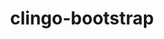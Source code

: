 ---
title: "clingo-bootstrap"
layout: cache
categories: [package, develop]
meta: {"versions": ["5.7.1", "spack"], "compilers": ["gcc@=13.2.0"], "oss": ["ubuntu24.04"], "platforms": ["linux"], "targets": ["x86_64_v3"], "stacks": ["bootstrap-x86_64-linux-gnu", "root"], "num_specs": 52, "num_specs_by_stack": {"root": 52, "bootstrap-x86_64-linux-gnu": 52}}
spec_details: [{"hash": "2fjizdj2jkb22sxv766ihpuy2qbgkatt", "compiler": "gcc@=13.2.0", "versions": ["5.7.1"], "os": "ubuntu24.04", "platform": "linux", "target": "x86_64_v3", "variants": ["build_system=cmake", "build_type=Release", "~docs", "generator=make", "+ipo", "+optimized", "patches=bc4a52e", "+python", "+static_libstdcpp"], "stacks": ["root", "bootstrap-x86_64-linux-gnu"], "size": "-", "tarball": "https://binaries.spack.io/develop/build_cache/linux-ubuntu24.04-x86_64_v3/gcc-13.2.0/clingo-bootstrap-5.7.1/linux-ubuntu24.04-x86_64_v3-gcc-13.2.0-clingo-bootstrap-5.7.1-2fjizdj2jkb22sxv766ihpuy2qbgkatt.spack"}, {"hash": "2rsxojkjuos7yw5yj2bcw7iiowy33iok", "compiler": "gcc@=13.2.0", "versions": ["5.7.1"], "os": "ubuntu24.04", "platform": "linux", "target": "x86_64_v3", "variants": ["build_system=cmake", "build_type=Release", "~docs", "generator=make", "+ipo", "+optimized", "patches=bc4a52e", "+python", "+static_libstdcpp"], "stacks": ["root", "bootstrap-x86_64-linux-gnu"], "size": "-", "tarball": "https://binaries.spack.io/develop/build_cache/linux-ubuntu24.04-x86_64_v3/gcc-13.2.0/clingo-bootstrap-5.7.1/linux-ubuntu24.04-x86_64_v3-gcc-13.2.0-clingo-bootstrap-5.7.1-2rsxojkjuos7yw5yj2bcw7iiowy33iok.spack"}, {"hash": "32o2vmxn44d5hkdc3tseswgkxhlbor5s", "compiler": "gcc@=13.2.0", "versions": ["5.7.1"], "os": "ubuntu24.04", "platform": "linux", "target": "x86_64_v3", "variants": ["build_system=cmake", "build_type=Release", "~docs", "generator=make", "+ipo", "+optimized", "patches=bc4a52e", "+python", "+static_libstdcpp"], "stacks": ["root", "bootstrap-x86_64-linux-gnu"], "size": "-", "tarball": "https://binaries.spack.io/develop/build_cache/linux-ubuntu24.04-x86_64_v3/gcc-13.2.0/clingo-bootstrap-5.7.1/linux-ubuntu24.04-x86_64_v3-gcc-13.2.0-clingo-bootstrap-5.7.1-32o2vmxn44d5hkdc3tseswgkxhlbor5s.spack"}, {"hash": "5rmz65ph7hufusuwnsweeslokr4t73c7", "compiler": "gcc@=13.2.0", "versions": ["5.7.1"], "os": "ubuntu24.04", "platform": "linux", "target": "x86_64_v3", "variants": ["build_system=cmake", "build_type=Release", "~docs", "generator=make", "+ipo", "+optimized", "patches=bc4a52e", "+python", "+static_libstdcpp"], "stacks": ["root", "bootstrap-x86_64-linux-gnu"], "size": "-", "tarball": "https://binaries.spack.io/develop/build_cache/linux-ubuntu24.04-x86_64_v3/gcc-13.2.0/clingo-bootstrap-5.7.1/linux-ubuntu24.04-x86_64_v3-gcc-13.2.0-clingo-bootstrap-5.7.1-5rmz65ph7hufusuwnsweeslokr4t73c7.spack"}, {"hash": "5so5ohtewalm5lxpi524ydjardqipabx", "compiler": "gcc@=13.2.0", "versions": ["5.7.1"], "os": "ubuntu24.04", "platform": "linux", "target": "x86_64_v3", "variants": ["build_system=cmake", "build_type=Release", "~docs", "generator=make", "+ipo", "+optimized", "patches=bc4a52e", "+python", "+static_libstdcpp"], "stacks": ["root", "bootstrap-x86_64-linux-gnu"], "size": "-", "tarball": "https://binaries.spack.io/develop/build_cache/linux-ubuntu24.04-x86_64_v3/gcc-13.2.0/clingo-bootstrap-5.7.1/linux-ubuntu24.04-x86_64_v3-gcc-13.2.0-clingo-bootstrap-5.7.1-5so5ohtewalm5lxpi524ydjardqipabx.spack"}, {"hash": "5yimu4nh4twqczfzx7dcs2u4vjndy4vh", "compiler": "gcc@=13.2.0", "versions": ["5.7.1"], "os": "ubuntu24.04", "platform": "linux", "target": "x86_64_v3", "variants": ["build_system=cmake", "build_type=Release", "~docs", "generator=make", "+ipo", "+optimized", "patches=bc4a52e", "+python", "+static_libstdcpp"], "stacks": ["root", "bootstrap-x86_64-linux-gnu"], "size": "-", "tarball": "https://binaries.spack.io/develop/build_cache/linux-ubuntu24.04-x86_64_v3/gcc-13.2.0/clingo-bootstrap-5.7.1/linux-ubuntu24.04-x86_64_v3-gcc-13.2.0-clingo-bootstrap-5.7.1-5yimu4nh4twqczfzx7dcs2u4vjndy4vh.spack"}, {"hash": "7qixzstwwovtmq6hmurufjftgrdr42ix", "compiler": "gcc@=13.2.0", "versions": ["5.7.1"], "os": "ubuntu24.04", "platform": "linux", "target": "x86_64_v3", "variants": ["build_system=cmake", "build_type=Release", "~docs", "generator=make", "+ipo", "+optimized", "patches=bc4a52e", "+python", "+static_libstdcpp"], "stacks": ["root", "bootstrap-x86_64-linux-gnu"], "size": "-", "tarball": "https://binaries.spack.io/develop/build_cache/linux-ubuntu24.04-x86_64_v3/gcc-13.2.0/clingo-bootstrap-5.7.1/linux-ubuntu24.04-x86_64_v3-gcc-13.2.0-clingo-bootstrap-5.7.1-7qixzstwwovtmq6hmurufjftgrdr42ix.spack"}, {"hash": "ebhuheaker3ngrzbjh4vh35fwzf7w7xu", "compiler": "gcc@=13.2.0", "versions": ["5.7.1"], "os": "ubuntu24.04", "platform": "linux", "target": "x86_64_v3", "variants": ["build_system=cmake", "build_type=Release", "~docs", "generator=make", "+ipo", "+optimized", "patches=bc4a52e", "+python", "+static_libstdcpp"], "stacks": ["root", "bootstrap-x86_64-linux-gnu"], "size": "-", "tarball": "https://binaries.spack.io/develop/build_cache/linux-ubuntu24.04-x86_64_v3/gcc-13.2.0/clingo-bootstrap-5.7.1/linux-ubuntu24.04-x86_64_v3-gcc-13.2.0-clingo-bootstrap-5.7.1-ebhuheaker3ngrzbjh4vh35fwzf7w7xu.spack"}, {"hash": "f2t6mbsv7k5veq3wsyq3agzzvnnxolc6", "compiler": "gcc@=13.2.0", "versions": ["5.7.1"], "os": "ubuntu24.04", "platform": "linux", "target": "x86_64_v3", "variants": ["build_system=cmake", "build_type=Release", "~docs", "generator=make", "+ipo", "+optimized", "patches=bc4a52e", "+python", "+static_libstdcpp"], "stacks": ["root", "bootstrap-x86_64-linux-gnu"], "size": "-", "tarball": "https://binaries.spack.io/develop/build_cache/linux-ubuntu24.04-x86_64_v3/gcc-13.2.0/clingo-bootstrap-5.7.1/linux-ubuntu24.04-x86_64_v3-gcc-13.2.0-clingo-bootstrap-5.7.1-f2t6mbsv7k5veq3wsyq3agzzvnnxolc6.spack"}, {"hash": "j6paolc736flthemwvxegh5loow2d75h", "compiler": "gcc@=13.2.0", "versions": ["5.7.1"], "os": "ubuntu24.04", "platform": "linux", "target": "x86_64_v3", "variants": ["build_system=cmake", "build_type=Release", "~docs", "generator=make", "+ipo", "+optimized", "patches=bc4a52e", "+python", "+static_libstdcpp"], "stacks": ["root", "bootstrap-x86_64-linux-gnu"], "size": "-", "tarball": "https://binaries.spack.io/develop/build_cache/linux-ubuntu24.04-x86_64_v3/gcc-13.2.0/clingo-bootstrap-5.7.1/linux-ubuntu24.04-x86_64_v3-gcc-13.2.0-clingo-bootstrap-5.7.1-j6paolc736flthemwvxegh5loow2d75h.spack"}, {"hash": "kxppgdj7yz3cydutfx5tslsloufd5it6", "compiler": "gcc@=13.2.0", "versions": ["5.7.1"], "os": "ubuntu24.04", "platform": "linux", "target": "x86_64_v3", "variants": ["build_system=cmake", "build_type=Release", "~docs", "generator=make", "+ipo", "+optimized", "patches=bc4a52e", "+python", "+static_libstdcpp"], "stacks": ["root", "bootstrap-x86_64-linux-gnu"], "size": "-", "tarball": "https://binaries.spack.io/develop/build_cache/linux-ubuntu24.04-x86_64_v3/gcc-13.2.0/clingo-bootstrap-5.7.1/linux-ubuntu24.04-x86_64_v3-gcc-13.2.0-clingo-bootstrap-5.7.1-kxppgdj7yz3cydutfx5tslsloufd5it6.spack"}, {"hash": "lcfstnbdopcbztjhokzluw6zycir4rrh", "compiler": "gcc@=13.2.0", "versions": ["5.7.1"], "os": "ubuntu24.04", "platform": "linux", "target": "x86_64_v3", "variants": ["build_system=cmake", "build_type=Release", "~docs", "generator=make", "+ipo", "+optimized", "patches=bc4a52e", "+python", "+static_libstdcpp"], "stacks": ["root", "bootstrap-x86_64-linux-gnu"], "size": "-", "tarball": "https://binaries.spack.io/develop/build_cache/linux-ubuntu24.04-x86_64_v3/gcc-13.2.0/clingo-bootstrap-5.7.1/linux-ubuntu24.04-x86_64_v3-gcc-13.2.0-clingo-bootstrap-5.7.1-lcfstnbdopcbztjhokzluw6zycir4rrh.spack"}, {"hash": "luwyppr3hxr3r32aw6feddbtjgxgbpft", "compiler": "gcc@=13.2.0", "versions": ["5.7.1"], "os": "ubuntu24.04", "platform": "linux", "target": "x86_64_v3", "variants": ["build_system=cmake", "build_type=Release", "~docs", "generator=make", "+ipo", "+optimized", "patches=bc4a52e", "+python", "+static_libstdcpp"], "stacks": ["root", "bootstrap-x86_64-linux-gnu"], "size": "-", "tarball": "https://binaries.spack.io/develop/build_cache/linux-ubuntu24.04-x86_64_v3/gcc-13.2.0/clingo-bootstrap-5.7.1/linux-ubuntu24.04-x86_64_v3-gcc-13.2.0-clingo-bootstrap-5.7.1-luwyppr3hxr3r32aw6feddbtjgxgbpft.spack"}, {"hash": "naelf36wqefcnl2e6g5me24vgt5qjeti", "compiler": "gcc@=13.2.0", "versions": ["5.7.1"], "os": "ubuntu24.04", "platform": "linux", "target": "x86_64_v3", "variants": ["build_system=cmake", "build_type=Release", "~docs", "generator=make", "+ipo", "+optimized", "patches=bc4a52e", "+python", "+static_libstdcpp"], "stacks": ["root", "bootstrap-x86_64-linux-gnu"], "size": "-", "tarball": "https://binaries.spack.io/develop/build_cache/linux-ubuntu24.04-x86_64_v3/gcc-13.2.0/clingo-bootstrap-5.7.1/linux-ubuntu24.04-x86_64_v3-gcc-13.2.0-clingo-bootstrap-5.7.1-naelf36wqefcnl2e6g5me24vgt5qjeti.spack"}, {"hash": "omg5mi6wpi6t4y4d235iiqunpehl4oov", "compiler": "gcc@=13.2.0", "versions": ["5.7.1"], "os": "ubuntu24.04", "platform": "linux", "target": "x86_64_v3", "variants": ["build_system=cmake", "build_type=Release", "~docs", "generator=make", "+ipo", "+optimized", "patches=bc4a52e", "+python", "+static_libstdcpp"], "stacks": ["root", "bootstrap-x86_64-linux-gnu"], "size": "-", "tarball": "https://binaries.spack.io/develop/build_cache/linux-ubuntu24.04-x86_64_v3/gcc-13.2.0/clingo-bootstrap-5.7.1/linux-ubuntu24.04-x86_64_v3-gcc-13.2.0-clingo-bootstrap-5.7.1-omg5mi6wpi6t4y4d235iiqunpehl4oov.spack"}, {"hash": "on5nb6dhazzayiy7cx7wt5loko27lmxb", "compiler": "gcc@=13.2.0", "versions": ["5.7.1"], "os": "ubuntu24.04", "platform": "linux", "target": "x86_64_v3", "variants": ["build_system=cmake", "build_type=Release", "~docs", "generator=make", "+ipo", "+optimized", "patches=bc4a52e", "+python", "+static_libstdcpp"], "stacks": ["root", "bootstrap-x86_64-linux-gnu"], "size": "-", "tarball": "https://binaries.spack.io/develop/build_cache/linux-ubuntu24.04-x86_64_v3/gcc-13.2.0/clingo-bootstrap-5.7.1/linux-ubuntu24.04-x86_64_v3-gcc-13.2.0-clingo-bootstrap-5.7.1-on5nb6dhazzayiy7cx7wt5loko27lmxb.spack"}, {"hash": "rcbwuk7nnjhwsh7zhoxku27kpqmsduid", "compiler": "gcc@=13.2.0", "versions": ["5.7.1"], "os": "ubuntu24.04", "platform": "linux", "target": "x86_64_v3", "variants": ["build_system=cmake", "build_type=Release", "~docs", "generator=make", "+ipo", "+optimized", "patches=bc4a52e", "+python", "+static_libstdcpp"], "stacks": ["root", "bootstrap-x86_64-linux-gnu"], "size": "-", "tarball": "https://binaries.spack.io/develop/build_cache/linux-ubuntu24.04-x86_64_v3/gcc-13.2.0/clingo-bootstrap-5.7.1/linux-ubuntu24.04-x86_64_v3-gcc-13.2.0-clingo-bootstrap-5.7.1-rcbwuk7nnjhwsh7zhoxku27kpqmsduid.spack"}, {"hash": "rzp6gr2vace23a7suh3lbkupw7nnacv3", "compiler": "gcc@=13.2.0", "versions": ["5.7.1"], "os": "ubuntu24.04", "platform": "linux", "target": "x86_64_v3", "variants": ["build_system=cmake", "build_type=Release", "~docs", "generator=make", "+ipo", "+optimized", "patches=bc4a52e", "+python", "+static_libstdcpp"], "stacks": ["root", "bootstrap-x86_64-linux-gnu"], "size": "-", "tarball": "https://binaries.spack.io/develop/build_cache/linux-ubuntu24.04-x86_64_v3/gcc-13.2.0/clingo-bootstrap-5.7.1/linux-ubuntu24.04-x86_64_v3-gcc-13.2.0-clingo-bootstrap-5.7.1-rzp6gr2vace23a7suh3lbkupw7nnacv3.spack"}, {"hash": "s4eiozcpkszicmvuzalga6ggyzt2tzno", "compiler": "gcc@=13.2.0", "versions": ["5.7.1"], "os": "ubuntu24.04", "platform": "linux", "target": "x86_64_v3", "variants": ["build_system=cmake", "build_type=Release", "~docs", "generator=make", "+ipo", "+optimized", "patches=bc4a52e", "+python", "+static_libstdcpp"], "stacks": ["root", "bootstrap-x86_64-linux-gnu"], "size": "-", "tarball": "https://binaries.spack.io/develop/build_cache/linux-ubuntu24.04-x86_64_v3/gcc-13.2.0/clingo-bootstrap-5.7.1/linux-ubuntu24.04-x86_64_v3-gcc-13.2.0-clingo-bootstrap-5.7.1-s4eiozcpkszicmvuzalga6ggyzt2tzno.spack"}, {"hash": "tffx4fyskqsxv4ynq7rqejw773hxxhtx", "compiler": "gcc@=13.2.0", "versions": ["5.7.1"], "os": "ubuntu24.04", "platform": "linux", "target": "x86_64_v3", "variants": ["build_system=cmake", "build_type=Release", "~docs", "generator=make", "+ipo", "+optimized", "patches=bc4a52e", "+python", "+static_libstdcpp"], "stacks": ["root", "bootstrap-x86_64-linux-gnu"], "size": "-", "tarball": "https://binaries.spack.io/develop/build_cache/linux-ubuntu24.04-x86_64_v3/gcc-13.2.0/clingo-bootstrap-5.7.1/linux-ubuntu24.04-x86_64_v3-gcc-13.2.0-clingo-bootstrap-5.7.1-tffx4fyskqsxv4ynq7rqejw773hxxhtx.spack"}, {"hash": "tqw7kk4cyxm4jj3zw6epd32e25hxgbvv", "compiler": "gcc@=13.2.0", "versions": ["5.7.1"], "os": "ubuntu24.04", "platform": "linux", "target": "x86_64_v3", "variants": ["build_system=cmake", "build_type=Release", "~docs", "generator=make", "+ipo", "+optimized", "patches=bc4a52e", "+python", "+static_libstdcpp"], "stacks": ["root", "bootstrap-x86_64-linux-gnu"], "size": "-", "tarball": "https://binaries.spack.io/develop/build_cache/linux-ubuntu24.04-x86_64_v3/gcc-13.2.0/clingo-bootstrap-5.7.1/linux-ubuntu24.04-x86_64_v3-gcc-13.2.0-clingo-bootstrap-5.7.1-tqw7kk4cyxm4jj3zw6epd32e25hxgbvv.spack"}, {"hash": "trhulc2gjm43csz6sff6wpbe4kuhdjjw", "compiler": "gcc@=13.2.0", "versions": ["5.7.1"], "os": "ubuntu24.04", "platform": "linux", "target": "x86_64_v3", "variants": ["build_system=cmake", "build_type=Release", "~docs", "generator=make", "+ipo", "+optimized", "patches=bc4a52e", "+python", "+static_libstdcpp"], "stacks": ["root", "bootstrap-x86_64-linux-gnu"], "size": "-", "tarball": "https://binaries.spack.io/develop/build_cache/linux-ubuntu24.04-x86_64_v3/gcc-13.2.0/clingo-bootstrap-5.7.1/linux-ubuntu24.04-x86_64_v3-gcc-13.2.0-clingo-bootstrap-5.7.1-trhulc2gjm43csz6sff6wpbe4kuhdjjw.spack"}, {"hash": "yeoiadduffem7h6e5st22ynkiallwagd", "compiler": "gcc@=13.2.0", "versions": ["5.7.1"], "os": "ubuntu24.04", "platform": "linux", "target": "x86_64_v3", "variants": ["build_system=cmake", "build_type=Release", "~docs", "generator=make", "+ipo", "+optimized", "patches=bc4a52e", "+python", "+static_libstdcpp"], "stacks": ["root", "bootstrap-x86_64-linux-gnu"], "size": "-", "tarball": "https://binaries.spack.io/develop/build_cache/linux-ubuntu24.04-x86_64_v3/gcc-13.2.0/clingo-bootstrap-5.7.1/linux-ubuntu24.04-x86_64_v3-gcc-13.2.0-clingo-bootstrap-5.7.1-yeoiadduffem7h6e5st22ynkiallwagd.spack"}, {"hash": "ytzyadhf43pv3dmy4t2yc3n335d5rnal", "compiler": "gcc@=13.2.0", "versions": ["5.7.1"], "os": "ubuntu24.04", "platform": "linux", "target": "x86_64_v3", "variants": ["build_system=cmake", "build_type=Release", "~docs", "generator=make", "+ipo", "+optimized", "patches=bc4a52e", "+python", "+static_libstdcpp"], "stacks": ["root", "bootstrap-x86_64-linux-gnu"], "size": "-", "tarball": "https://binaries.spack.io/develop/build_cache/linux-ubuntu24.04-x86_64_v3/gcc-13.2.0/clingo-bootstrap-5.7.1/linux-ubuntu24.04-x86_64_v3-gcc-13.2.0-clingo-bootstrap-5.7.1-ytzyadhf43pv3dmy4t2yc3n335d5rnal.spack"}, {"hash": "zdhiasc3qmlcfr26n2bgvg6txgrwdhtn", "compiler": "gcc@=13.2.0", "versions": ["5.7.1"], "os": "ubuntu24.04", "platform": "linux", "target": "x86_64_v3", "variants": ["build_system=cmake", "build_type=Release", "~docs", "generator=make", "+ipo", "+optimized", "patches=bc4a52e", "+python", "+static_libstdcpp"], "stacks": ["root", "bootstrap-x86_64-linux-gnu"], "size": "-", "tarball": "https://binaries.spack.io/develop/build_cache/linux-ubuntu24.04-x86_64_v3/gcc-13.2.0/clingo-bootstrap-5.7.1/linux-ubuntu24.04-x86_64_v3-gcc-13.2.0-clingo-bootstrap-5.7.1-zdhiasc3qmlcfr26n2bgvg6txgrwdhtn.spack"}, {"hash": "zrpsvkbf7l4nwt2opurw3hkvqnaqb7nv", "compiler": "gcc@=13.2.0", "versions": ["5.7.1"], "os": "ubuntu24.04", "platform": "linux", "target": "x86_64_v3", "variants": ["build_system=cmake", "build_type=Release", "~docs", "generator=make", "+ipo", "+optimized", "patches=bc4a52e", "+python", "+static_libstdcpp"], "stacks": ["root", "bootstrap-x86_64-linux-gnu"], "size": "-", "tarball": "https://binaries.spack.io/develop/build_cache/linux-ubuntu24.04-x86_64_v3/gcc-13.2.0/clingo-bootstrap-5.7.1/linux-ubuntu24.04-x86_64_v3-gcc-13.2.0-clingo-bootstrap-5.7.1-zrpsvkbf7l4nwt2opurw3hkvqnaqb7nv.spack"}, {"hash": "2q2oywrorav5p4ay2cio3onrwwfh4bpu", "compiler": "gcc@=13.2.0", "versions": ["spack"], "os": "ubuntu24.04", "platform": "linux", "target": "x86_64_v3", "variants": ["build_system=cmake", "build_type=Release", "~docs", "generator=make", "+ipo", "+optimized", "patches=bebb819,ec99431", "+python", "+static_libstdcpp"], "stacks": ["root", "bootstrap-x86_64-linux-gnu"], "size": "-", "tarball": "https://binaries.spack.io/develop/build_cache/linux-ubuntu24.04-x86_64_v3/gcc-13.2.0/clingo-bootstrap-spack/linux-ubuntu24.04-x86_64_v3-gcc-13.2.0-clingo-bootstrap-spack-2q2oywrorav5p4ay2cio3onrwwfh4bpu.spack"}, {"hash": "3tm7su3ibfiyfo4qoldbull3hv4e66md", "compiler": "gcc@=13.2.0", "versions": ["spack"], "os": "ubuntu24.04", "platform": "linux", "target": "x86_64_v3", "variants": ["build_system=cmake", "build_type=Release", "~docs", "generator=make", "+ipo", "+optimized", "patches=bebb819,ec99431", "+python", "+static_libstdcpp"], "stacks": ["root", "bootstrap-x86_64-linux-gnu"], "size": "-", "tarball": "https://binaries.spack.io/develop/build_cache/linux-ubuntu24.04-x86_64_v3/gcc-13.2.0/clingo-bootstrap-spack/linux-ubuntu24.04-x86_64_v3-gcc-13.2.0-clingo-bootstrap-spack-3tm7su3ibfiyfo4qoldbull3hv4e66md.spack"}, {"hash": "44xkeuar6c4awykgoxk36aikfb3sst33", "compiler": "gcc@=13.2.0", "versions": ["spack"], "os": "ubuntu24.04", "platform": "linux", "target": "x86_64_v3", "variants": ["build_system=cmake", "build_type=Release", "~docs", "generator=make", "+ipo", "+optimized", "patches=bebb819,ec99431", "+python", "+static_libstdcpp"], "stacks": ["root", "bootstrap-x86_64-linux-gnu"], "size": "-", "tarball": "https://binaries.spack.io/develop/build_cache/linux-ubuntu24.04-x86_64_v3/gcc-13.2.0/clingo-bootstrap-spack/linux-ubuntu24.04-x86_64_v3-gcc-13.2.0-clingo-bootstrap-spack-44xkeuar6c4awykgoxk36aikfb3sst33.spack"}, {"hash": "4ugp6mndplqo42tezk23fptap7iuf7hh", "compiler": "gcc@=13.2.0", "versions": ["spack"], "os": "ubuntu24.04", "platform": "linux", "target": "x86_64_v3", "variants": ["build_system=cmake", "build_type=Release", "~docs", "generator=make", "+ipo", "+optimized", "patches=bebb819,ec99431", "+python", "+static_libstdcpp"], "stacks": ["root", "bootstrap-x86_64-linux-gnu"], "size": "-", "tarball": "https://binaries.spack.io/develop/build_cache/linux-ubuntu24.04-x86_64_v3/gcc-13.2.0/clingo-bootstrap-spack/linux-ubuntu24.04-x86_64_v3-gcc-13.2.0-clingo-bootstrap-spack-4ugp6mndplqo42tezk23fptap7iuf7hh.spack"}, {"hash": "5zwfiah73yqxxyxxxswfc4wve3lbl6sf", "compiler": "gcc@=13.2.0", "versions": ["spack"], "os": "ubuntu24.04", "platform": "linux", "target": "x86_64_v3", "variants": ["build_system=cmake", "build_type=Release", "~docs", "generator=make", "+ipo", "+optimized", "patches=bebb819,ec99431", "+python", "+static_libstdcpp"], "stacks": ["root", "bootstrap-x86_64-linux-gnu"], "size": "-", "tarball": "https://binaries.spack.io/develop/build_cache/linux-ubuntu24.04-x86_64_v3/gcc-13.2.0/clingo-bootstrap-spack/linux-ubuntu24.04-x86_64_v3-gcc-13.2.0-clingo-bootstrap-spack-5zwfiah73yqxxyxxxswfc4wve3lbl6sf.spack"}, {"hash": "6u6xorfqiypicdhy36nf4dnimu4p2ikk", "compiler": "gcc@=13.2.0", "versions": ["spack"], "os": "ubuntu24.04", "platform": "linux", "target": "x86_64_v3", "variants": ["build_system=cmake", "build_type=Release", "~docs", "generator=make", "+ipo", "+optimized", "patches=bebb819,ec99431", "+python", "+static_libstdcpp"], "stacks": ["root", "bootstrap-x86_64-linux-gnu"], "size": "-", "tarball": "https://binaries.spack.io/develop/build_cache/linux-ubuntu24.04-x86_64_v3/gcc-13.2.0/clingo-bootstrap-spack/linux-ubuntu24.04-x86_64_v3-gcc-13.2.0-clingo-bootstrap-spack-6u6xorfqiypicdhy36nf4dnimu4p2ikk.spack"}, {"hash": "7jnmp2gxvjzd2x27idthk3zv2rf2ezyt", "compiler": "gcc@=13.2.0", "versions": ["spack"], "os": "ubuntu24.04", "platform": "linux", "target": "x86_64_v3", "variants": ["build_system=cmake", "build_type=Release", "~docs", "generator=make", "+ipo", "+optimized", "patches=bebb819,ec99431", "+python", "+static_libstdcpp"], "stacks": ["root", "bootstrap-x86_64-linux-gnu"], "size": "-", "tarball": "https://binaries.spack.io/develop/build_cache/linux-ubuntu24.04-x86_64_v3/gcc-13.2.0/clingo-bootstrap-spack/linux-ubuntu24.04-x86_64_v3-gcc-13.2.0-clingo-bootstrap-spack-7jnmp2gxvjzd2x27idthk3zv2rf2ezyt.spack"}, {"hash": "a65a3rz2jihov6hjcjaomx666ppfbsdo", "compiler": "gcc@=13.2.0", "versions": ["spack"], "os": "ubuntu24.04", "platform": "linux", "target": "x86_64_v3", "variants": ["build_system=cmake", "build_type=Release", "~docs", "generator=make", "+ipo", "+optimized", "patches=bebb819,ec99431", "+python", "+static_libstdcpp"], "stacks": ["root", "bootstrap-x86_64-linux-gnu"], "size": "-", "tarball": "https://binaries.spack.io/develop/build_cache/linux-ubuntu24.04-x86_64_v3/gcc-13.2.0/clingo-bootstrap-spack/linux-ubuntu24.04-x86_64_v3-gcc-13.2.0-clingo-bootstrap-spack-a65a3rz2jihov6hjcjaomx666ppfbsdo.spack"}, {"hash": "ax6b6ca7oeedl4wiquk5nwk6auo5h25v", "compiler": "gcc@=13.2.0", "versions": ["spack"], "os": "ubuntu24.04", "platform": "linux", "target": "x86_64_v3", "variants": ["build_system=cmake", "build_type=Release", "~docs", "generator=make", "+ipo", "+optimized", "patches=bebb819,ec99431", "+python", "+static_libstdcpp"], "stacks": ["root", "bootstrap-x86_64-linux-gnu"], "size": "-", "tarball": "https://binaries.spack.io/develop/build_cache/linux-ubuntu24.04-x86_64_v3/gcc-13.2.0/clingo-bootstrap-spack/linux-ubuntu24.04-x86_64_v3-gcc-13.2.0-clingo-bootstrap-spack-ax6b6ca7oeedl4wiquk5nwk6auo5h25v.spack"}, {"hash": "axear3yhmlawzisvosrrspcucx2zlwzw", "compiler": "gcc@=13.2.0", "versions": ["spack"], "os": "ubuntu24.04", "platform": "linux", "target": "x86_64_v3", "variants": ["build_system=cmake", "build_type=Release", "~docs", "generator=make", "+ipo", "+optimized", "patches=bebb819,ec99431", "+python", "+static_libstdcpp"], "stacks": ["root", "bootstrap-x86_64-linux-gnu"], "size": "-", "tarball": "https://binaries.spack.io/develop/build_cache/linux-ubuntu24.04-x86_64_v3/gcc-13.2.0/clingo-bootstrap-spack/linux-ubuntu24.04-x86_64_v3-gcc-13.2.0-clingo-bootstrap-spack-axear3yhmlawzisvosrrspcucx2zlwzw.spack"}, {"hash": "b4ddmwq35jgmaarpyndqj2uvqchzww5g", "compiler": "gcc@=13.2.0", "versions": ["spack"], "os": "ubuntu24.04", "platform": "linux", "target": "x86_64_v3", "variants": ["build_system=cmake", "build_type=Release", "~docs", "generator=make", "+ipo", "+optimized", "patches=bebb819,ec99431", "+python", "+static_libstdcpp"], "stacks": ["root", "bootstrap-x86_64-linux-gnu"], "size": "-", "tarball": "https://binaries.spack.io/develop/build_cache/linux-ubuntu24.04-x86_64_v3/gcc-13.2.0/clingo-bootstrap-spack/linux-ubuntu24.04-x86_64_v3-gcc-13.2.0-clingo-bootstrap-spack-b4ddmwq35jgmaarpyndqj2uvqchzww5g.spack"}, {"hash": "fblexln6dben5wz2dqpwxus4ln2sfyyc", "compiler": "gcc@=13.2.0", "versions": ["spack"], "os": "ubuntu24.04", "platform": "linux", "target": "x86_64_v3", "variants": ["build_system=cmake", "build_type=Release", "~docs", "generator=make", "+ipo", "+optimized", "patches=bebb819,ec99431", "+python", "+static_libstdcpp"], "stacks": ["root", "bootstrap-x86_64-linux-gnu"], "size": "-", "tarball": "https://binaries.spack.io/develop/build_cache/linux-ubuntu24.04-x86_64_v3/gcc-13.2.0/clingo-bootstrap-spack/linux-ubuntu24.04-x86_64_v3-gcc-13.2.0-clingo-bootstrap-spack-fblexln6dben5wz2dqpwxus4ln2sfyyc.spack"}, {"hash": "gl6j5bbtpdc5bbllc2676okgfrowloyz", "compiler": "gcc@=13.2.0", "versions": ["spack"], "os": "ubuntu24.04", "platform": "linux", "target": "x86_64_v3", "variants": ["build_system=cmake", "build_type=Release", "~docs", "generator=make", "+ipo", "+optimized", "patches=bebb819,ec99431", "+python", "+static_libstdcpp"], "stacks": ["root", "bootstrap-x86_64-linux-gnu"], "size": "-", "tarball": "https://binaries.spack.io/develop/build_cache/linux-ubuntu24.04-x86_64_v3/gcc-13.2.0/clingo-bootstrap-spack/linux-ubuntu24.04-x86_64_v3-gcc-13.2.0-clingo-bootstrap-spack-gl6j5bbtpdc5bbllc2676okgfrowloyz.spack"}, {"hash": "jmrw4hthrcil3f2nwbtrblxpizxgshz7", "compiler": "gcc@=13.2.0", "versions": ["spack"], "os": "ubuntu24.04", "platform": "linux", "target": "x86_64_v3", "variants": ["build_system=cmake", "build_type=Release", "~docs", "generator=make", "+ipo", "+optimized", "patches=bebb819,ec99431", "+python", "+static_libstdcpp"], "stacks": ["root", "bootstrap-x86_64-linux-gnu"], "size": "-", "tarball": "https://binaries.spack.io/develop/build_cache/linux-ubuntu24.04-x86_64_v3/gcc-13.2.0/clingo-bootstrap-spack/linux-ubuntu24.04-x86_64_v3-gcc-13.2.0-clingo-bootstrap-spack-jmrw4hthrcil3f2nwbtrblxpizxgshz7.spack"}, {"hash": "l7ru2km5pdstv5wqirkwkq47vgkgdtdn", "compiler": "gcc@=13.2.0", "versions": ["spack"], "os": "ubuntu24.04", "platform": "linux", "target": "x86_64_v3", "variants": ["build_system=cmake", "build_type=Release", "~docs", "generator=make", "+ipo", "+optimized", "patches=bebb819,ec99431", "+python", "+static_libstdcpp"], "stacks": ["root", "bootstrap-x86_64-linux-gnu"], "size": "-", "tarball": "https://binaries.spack.io/develop/build_cache/linux-ubuntu24.04-x86_64_v3/gcc-13.2.0/clingo-bootstrap-spack/linux-ubuntu24.04-x86_64_v3-gcc-13.2.0-clingo-bootstrap-spack-l7ru2km5pdstv5wqirkwkq47vgkgdtdn.spack"}, {"hash": "nd2z7jgqh4vbb4aofp3wxj3qjy6emctb", "compiler": "gcc@=13.2.0", "versions": ["spack"], "os": "ubuntu24.04", "platform": "linux", "target": "x86_64_v3", "variants": ["build_system=cmake", "build_type=Release", "~docs", "generator=make", "+ipo", "+optimized", "patches=bebb819,ec99431", "+python", "+static_libstdcpp"], "stacks": ["root", "bootstrap-x86_64-linux-gnu"], "size": "-", "tarball": "https://binaries.spack.io/develop/build_cache/linux-ubuntu24.04-x86_64_v3/gcc-13.2.0/clingo-bootstrap-spack/linux-ubuntu24.04-x86_64_v3-gcc-13.2.0-clingo-bootstrap-spack-nd2z7jgqh4vbb4aofp3wxj3qjy6emctb.spack"}, {"hash": "nrbx5qpdv5se6wk2m77qib5nv6q27l6d", "compiler": "gcc@=13.2.0", "versions": ["spack"], "os": "ubuntu24.04", "platform": "linux", "target": "x86_64_v3", "variants": ["build_system=cmake", "build_type=Release", "~docs", "generator=make", "+ipo", "+optimized", "patches=bebb819,ec99431", "+python", "+static_libstdcpp"], "stacks": ["root", "bootstrap-x86_64-linux-gnu"], "size": "-", "tarball": "https://binaries.spack.io/develop/build_cache/linux-ubuntu24.04-x86_64_v3/gcc-13.2.0/clingo-bootstrap-spack/linux-ubuntu24.04-x86_64_v3-gcc-13.2.0-clingo-bootstrap-spack-nrbx5qpdv5se6wk2m77qib5nv6q27l6d.spack"}, {"hash": "oa2cengk4wpu52gb4tamdinx753getoe", "compiler": "gcc@=13.2.0", "versions": ["spack"], "os": "ubuntu24.04", "platform": "linux", "target": "x86_64_v3", "variants": ["build_system=cmake", "build_type=Release", "~docs", "generator=make", "+ipo", "+optimized", "patches=bebb819,ec99431", "+python", "+static_libstdcpp"], "stacks": ["root", "bootstrap-x86_64-linux-gnu"], "size": "-", "tarball": "https://binaries.spack.io/develop/build_cache/linux-ubuntu24.04-x86_64_v3/gcc-13.2.0/clingo-bootstrap-spack/linux-ubuntu24.04-x86_64_v3-gcc-13.2.0-clingo-bootstrap-spack-oa2cengk4wpu52gb4tamdinx753getoe.spack"}, {"hash": "ooofuf3sbtw35crpwgxrfp54clx5fzbc", "compiler": "gcc@=13.2.0", "versions": ["spack"], "os": "ubuntu24.04", "platform": "linux", "target": "x86_64_v3", "variants": ["build_system=cmake", "build_type=Release", "~docs", "generator=make", "+ipo", "+optimized", "patches=bebb819,ec99431", "+python", "+static_libstdcpp"], "stacks": ["root", "bootstrap-x86_64-linux-gnu"], "size": "-", "tarball": "https://binaries.spack.io/develop/build_cache/linux-ubuntu24.04-x86_64_v3/gcc-13.2.0/clingo-bootstrap-spack/linux-ubuntu24.04-x86_64_v3-gcc-13.2.0-clingo-bootstrap-spack-ooofuf3sbtw35crpwgxrfp54clx5fzbc.spack"}, {"hash": "p5uzje3stvaymif5dqtzbnbqz7rmqnow", "compiler": "gcc@=13.2.0", "versions": ["spack"], "os": "ubuntu24.04", "platform": "linux", "target": "x86_64_v3", "variants": ["build_system=cmake", "build_type=Release", "~docs", "generator=make", "+ipo", "+optimized", "patches=bebb819,ec99431", "+python", "+static_libstdcpp"], "stacks": ["root", "bootstrap-x86_64-linux-gnu"], "size": "-", "tarball": "https://binaries.spack.io/develop/build_cache/linux-ubuntu24.04-x86_64_v3/gcc-13.2.0/clingo-bootstrap-spack/linux-ubuntu24.04-x86_64_v3-gcc-13.2.0-clingo-bootstrap-spack-p5uzje3stvaymif5dqtzbnbqz7rmqnow.spack"}, {"hash": "p7isbtq47j3tfthxsy6eamdtv3n67ikg", "compiler": "gcc@=13.2.0", "versions": ["spack"], "os": "ubuntu24.04", "platform": "linux", "target": "x86_64_v3", "variants": ["build_system=cmake", "build_type=Release", "~docs", "generator=make", "+ipo", "+optimized", "patches=bebb819,ec99431", "+python", "+static_libstdcpp"], "stacks": ["root", "bootstrap-x86_64-linux-gnu"], "size": "-", "tarball": "https://binaries.spack.io/develop/build_cache/linux-ubuntu24.04-x86_64_v3/gcc-13.2.0/clingo-bootstrap-spack/linux-ubuntu24.04-x86_64_v3-gcc-13.2.0-clingo-bootstrap-spack-p7isbtq47j3tfthxsy6eamdtv3n67ikg.spack"}, {"hash": "wjkju5k53owism2jfsk4gnud77ufktbc", "compiler": "gcc@=13.2.0", "versions": ["spack"], "os": "ubuntu24.04", "platform": "linux", "target": "x86_64_v3", "variants": ["build_system=cmake", "build_type=Release", "~docs", "generator=make", "+ipo", "+optimized", "patches=bebb819,ec99431", "+python", "+static_libstdcpp"], "stacks": ["root", "bootstrap-x86_64-linux-gnu"], "size": "-", "tarball": "https://binaries.spack.io/develop/build_cache/linux-ubuntu24.04-x86_64_v3/gcc-13.2.0/clingo-bootstrap-spack/linux-ubuntu24.04-x86_64_v3-gcc-13.2.0-clingo-bootstrap-spack-wjkju5k53owism2jfsk4gnud77ufktbc.spack"}, {"hash": "wkqvzkjxpgmos4dudgvod7o3ibzqiik5", "compiler": "gcc@=13.2.0", "versions": ["spack"], "os": "ubuntu24.04", "platform": "linux", "target": "x86_64_v3", "variants": ["build_system=cmake", "build_type=Release", "~docs", "generator=make", "+ipo", "+optimized", "patches=bebb819,ec99431", "+python", "+static_libstdcpp"], "stacks": ["root", "bootstrap-x86_64-linux-gnu"], "size": "-", "tarball": "https://binaries.spack.io/develop/build_cache/linux-ubuntu24.04-x86_64_v3/gcc-13.2.0/clingo-bootstrap-spack/linux-ubuntu24.04-x86_64_v3-gcc-13.2.0-clingo-bootstrap-spack-wkqvzkjxpgmos4dudgvod7o3ibzqiik5.spack"}, {"hash": "xl7cjdzxkxyv3tu25rqw6dlpabjp3kuo", "compiler": "gcc@=13.2.0", "versions": ["spack"], "os": "ubuntu24.04", "platform": "linux", "target": "x86_64_v3", "variants": ["build_system=cmake", "build_type=Release", "~docs", "generator=make", "+ipo", "+optimized", "patches=bebb819,ec99431", "+python", "+static_libstdcpp"], "stacks": ["root", "bootstrap-x86_64-linux-gnu"], "size": "-", "tarball": "https://binaries.spack.io/develop/build_cache/linux-ubuntu24.04-x86_64_v3/gcc-13.2.0/clingo-bootstrap-spack/linux-ubuntu24.04-x86_64_v3-gcc-13.2.0-clingo-bootstrap-spack-xl7cjdzxkxyv3tu25rqw6dlpabjp3kuo.spack"}, {"hash": "ykjicifrg3xi2kashnb5qb5gwbmdl2ev", "compiler": "gcc@=13.2.0", "versions": ["spack"], "os": "ubuntu24.04", "platform": "linux", "target": "x86_64_v3", "variants": ["build_system=cmake", "build_type=Release", "~docs", "generator=make", "+ipo", "+optimized", "patches=bebb819,ec99431", "+python", "+static_libstdcpp"], "stacks": ["root", "bootstrap-x86_64-linux-gnu"], "size": "-", "tarball": "https://binaries.spack.io/develop/build_cache/linux-ubuntu24.04-x86_64_v3/gcc-13.2.0/clingo-bootstrap-spack/linux-ubuntu24.04-x86_64_v3-gcc-13.2.0-clingo-bootstrap-spack-ykjicifrg3xi2kashnb5qb5gwbmdl2ev.spack"}, {"hash": "ypqolsnepnu6jrhjn5pce2az2b2izblf", "compiler": "gcc@=13.2.0", "versions": ["spack"], "os": "ubuntu24.04", "platform": "linux", "target": "x86_64_v3", "variants": ["build_system=cmake", "build_type=Release", "~docs", "generator=make", "+ipo", "+optimized", "patches=bebb819,ec99431", "+python", "+static_libstdcpp"], "stacks": ["root", "bootstrap-x86_64-linux-gnu"], "size": "-", "tarball": "https://binaries.spack.io/develop/build_cache/linux-ubuntu24.04-x86_64_v3/gcc-13.2.0/clingo-bootstrap-spack/linux-ubuntu24.04-x86_64_v3-gcc-13.2.0-clingo-bootstrap-spack-ypqolsnepnu6jrhjn5pce2az2b2izblf.spack"}]
---